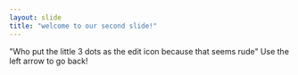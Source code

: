 ```yaml
---
layout: slide
title: "welcome to our second slide!"
---
```

"Who put the little 3 dots as the edit icon because that seems rude"
Use the left arrow to go back!
